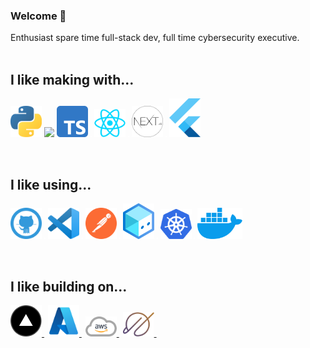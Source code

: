 ### Welcome 👋
Enthusiast spare time full-stack dev, full time cybersecurity executive.
<br>
<br>

## I like making with...
<p float="left">
<img alt="Python" width="50px" src="./images/python.png"/>
<img width="2px" src="https://upload.wikimedia.org/wikipedia/commons/4/48/BLANK_ICON.png">
<img alt="Typescript" width="50px" src="./images/typescript.png" />
<img width="2px" src="./images/blank.png">
<img alt="React" width="50px" src="./images/react.png"/>
<img width="2px" src="./images/blank.png">
<img alt="Next.js" width="50px" src="./images/nextjs.png"/>
<img width="2px" src="./images/blank.png">
<img alt="Flutter" width="50px" src="./images/flutter.png"/>
</p>
<br>

## I like using...
<p float="left">
<a href="https://github.com/">
<img alt="GitHub" width="50px" src="./images/github.png" /></a>
<img width="2px" src="./images/blank.png">
<a href="https://code.visualstudio.com/">
<img alt="VS Code" width="50px" src="./images/vscode.png" /></a>
<img width="2px" src="./images/blank.png">
<a href="https://www.postman.com/">
<img alt="Postman" width="50px" src="./images/postman.png" /></a>
<img width="2px" src="./images/blank.png">
<a href="https://dev.botframework.com/">
<img alt="Microsoft Bot Framework" width="50px" src="./images/composer.png" /></a>
<img width="2px" src="./images/blank.png">
<a href="https://docker.com/">
<img alt="Kubernetes" width="50px" src="./images/k8s.png" /></a>
<img width="2px" src="./images/blank.png">
<a href="https://docker.com/">
<img alt="Docker" height="50px" src="./images/docker.png" /></a>
</p>
<br>

## I like building on...
<p float="left">
<a href="https://vercel.com/">
<img alt="Vercel" width="50px" src="./images/vercel.png"/> </a>
<img width="2px" src="./images/blank.png">
<a href="https://azure.microsoft.com/">
<img alt="Azure" width="50px" src="./images/azure.png"/> </a>
<img width="2px" src="./images/blank.png">
<a href="https://aws.amazon.com/">
<img alt="AWS" width="50px" src="./images/aws.png"/> </a>
<img width="2px" src="./images/blank.png">
<a href="https://planetscale.com/">
<img alt="Planet Scale" width="50px" src="./images/planetscale.png"/> </a>
<img width="2px" src="./images/blank.png">
</p>